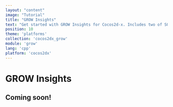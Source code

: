 ```yaml
---
layout: "content"
image: "Tutorial"
title: "GROW Insights"
text: "Get started with GROW Insights for Cocos2d-x. Includes two of SOOMLA's modules: Core and Highway. Learn how to easily integrate Soomla Insights and Data Sharing capabilities into your game."
position: 10
theme: 'platforms'
collection: 'cocos2dx_grow'
module: 'grow'
lang: 'cpp'
platform: 'cocos2dx'
---
```


# GROW Insights

## Coming soon!
